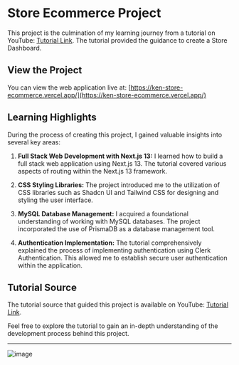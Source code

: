 # Store Ecommerce Project

This project is the culmination of my learning journey from a tutorial on YouTube: [Tutorial Link](https://www.youtube.com/watch?v=5miHyP6lExg&t=18s&ab_channel=CodeWithAntonio). The tutorial provided the guidance to create a Store Dashboard.

## View the Project
You can view the web application live at: [https://ken-store-ecommerce.vercel.app/](https://ken-store-ecommerce.vercel.app/)


## Learning Highlights

During the process of creating this project, I gained valuable insights into several key areas:

1. **Full Stack Web Development with Next.js 13:** I learned how to build a full stack web application using Next.js 13. The tutorial covered various aspects of routing within the Next.js 13 framework.

2. **CSS Styling Libraries:** The project introduced me to the utilization of CSS libraries such as Shadcn UI and Tailwind CSS for designing and styling the user interface.

3. **MySQL Database Management:** I acquired a foundational understanding of working with MySQL databases. The project incorporated the use of PrismaDB as a database management tool.

4. **Authentication Implementation:** The tutorial comprehensively explained the process of implementing authentication using Clerk Authentication. This allowed me to establish secure user authentication within the application.

## Tutorial Source

The tutorial source that guided this project is available on YouTube: [Tutorial Link](https://www.youtube.com/watch?v=5miHyP6lExg&t=18s&ab_channel=CodeWithAntonio).

Feel free to explore the tutorial to gain an in-depth understanding of the development process behind this project.

---

![image](https://github.com/kenratchapon/store-dashboard/assets/134255219/79192314-f42e-4a15-a97a-482af48bdd34)
